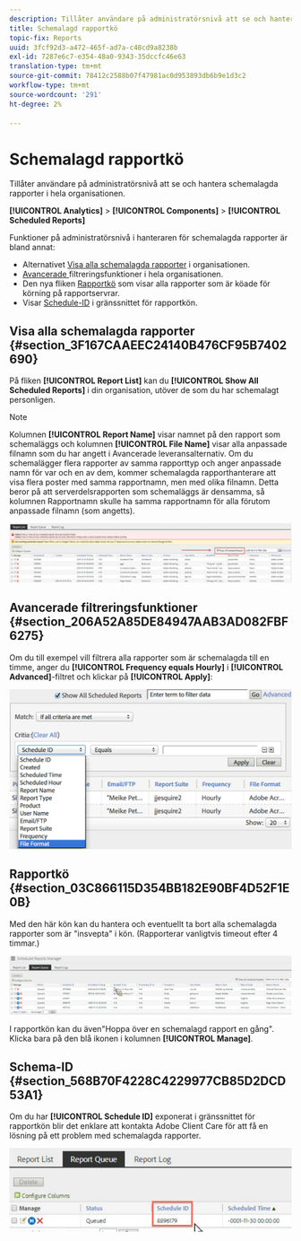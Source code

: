 ```yaml
---
description: Tillåter användare på administratörsnivå att se och hantera schemalagda rapporter i hela organisationen.
title: Schemalagd rapportkö
topic-fix: Reports
uuid: 3fcf92d3-a472-465f-ad7a-c48cd9a8238b
exl-id: 7287e6c7-e354-48a0-9343-35dccfc46e63
translation-type: tm+mt
source-git-commit: 78412c2588b07f47981ac0d953893db6b9e1d3c2
workflow-type: tm+mt
source-wordcount: '291'
ht-degree: 2%

---
```


# Schemalagd rapportkö

Tillåter användare på administratörsnivå att se och hantera schemalagda rapporter i hela organisationen.

**[!UICONTROL Analytics]** > **[!UICONTROL Components]** > **[!UICONTROL Scheduled Reports]**

Funktioner på administratörsnivå i hanteraren för schemalagda rapporter är bland annat:

* Alternativet [Visa alla schemalagda rapporter](/help/admin/admin/scheduled-reports-admin.md#section_3F167CAAEEC24140B476CF95B7402690) i organisationen.
* [Avancerade ](/help/admin/admin/scheduled-reports-admin.md#section_206A52A85DE84947AAB3AD082FBF6275) filtreringsfunktioner i hela organisationen.
* Den nya fliken [Rapportkö](/help/admin/admin/scheduled-reports-admin.md#section_03C866115D354BB182E90BF4D52F1E0B) som visar alla rapporter som är köade för körning på rapportservrar.
* Visar [Schedule-ID](/help/admin/admin/scheduled-reports-admin.md#section_568B70F4228C4229977CB85D2DCD53A1) i gränssnittet för rapportkön.

## Visa alla schemalagda rapporter {#section_3F167CAAEEC24140B476CF95B7402690}

På fliken **[!UICONTROL Report List]** kan du **[!UICONTROL Show All Scheduled Reports]** i din organisation, utöver de som du har schemalagt personligen.

>[!NOTE]
>
>Kolumnen **[!UICONTROL Report Name]** visar namnet på den rapport som schemaläggs och kolumnen **[!UICONTROL File Name]** visar alla anpassade filnamn som du har angett i Avancerade leveransalternativ. Om du schemalägger flera rapporter av samma rapporttyp och anger anpassade namn för var och en av dem, kommer schemalagda rapporthanterare att visa flera poster med samma rapportnamn, men med olika filnamn. Detta beror på att serverdelsrapporten som schemaläggs är densamma, så kolumnen Rapportnamn skulle ha samma rapportnamn för alla förutom anpassade filnamn (som angetts).

![](assets/show_all_scheduled_reports.png)

## Avancerade filtreringsfunktioner {#section_206A52A85DE84947AAB3AD082FBF6275}

Om du till exempel vill filtrera alla rapporter som är schemalagda till en timme, anger du **[!UICONTROL Frequency equals Hourly]** i **[!UICONTROL Advanced]**-filtret och klickar på **[!UICONTROL Apply]**:

![](assets/advanced_filtering_schedl_reports.png)

## Rapportkö {#section_03C866115D354BB182E90BF4D52F1E0B}

Med den här kön kan du hantera och eventuellt ta bort alla schemalagda rapporter som är &quot;insvepta&quot; i kön. (Rapporterar vanligtvis timeout efter 4 timmar.)

![](assets/scheduled_reports_2.png)

I rapportkön kan du även&quot;Hoppa över en schemalagd rapport en gång&quot;. Klicka bara på den blå ikonen i kolumnen **[!UICONTROL Manage]**.

## Schema-ID {#section_568B70F4228C4229977CB85D2DCD53A1}

Om du har **[!UICONTROL Schedule ID]** exponerat i gränssnittet för rapportkön blir det enklare att kontakta Adobe Client Care för att få en lösning på ett problem med schemalagda rapporter.

![](assets/schedule_id.png)
